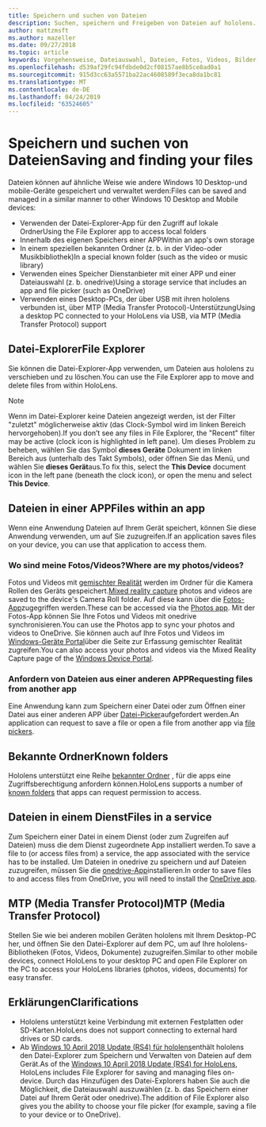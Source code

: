 ```yaml
---
title: Speichern und suchen von Dateien
description: Suchen, speichern und Freigeben von Dateien auf hololens.
author: mattzmsft
ms.author: mazeller
ms.date: 09/27/2018
ms.topic: article
keywords: Vorgehensweise, Dateiauswahl, Dateien, Fotos, Videos, Bilder, onedrive, Storage, Datei-Explorer
ms.openlocfilehash: d539af29fc94fdbde0d2cf08157ae8b5ce8ad0a1
ms.sourcegitcommit: 915d3cc63a5571ba22ac4608589f3eca8da1bc81
ms.translationtype: MT
ms.contentlocale: de-DE
ms.lasthandoff: 04/24/2019
ms.locfileid: "63524605"
---
```

# <a name="saving-and-finding-your-files"></a><span data-ttu-id="1efde-104">Speichern und suchen von Dateien</span><span class="sxs-lookup"><span data-stu-id="1efde-104">Saving and finding your files</span></span>

<span data-ttu-id="1efde-105">Dateien können auf ähnliche Weise wie andere Windows 10 Desktop-und mobile-Geräte gespeichert und verwaltet werden:</span><span class="sxs-lookup"><span data-stu-id="1efde-105">Files can be saved and managed in a similar manner to other Windows 10 Desktop and Mobile devices:</span></span>
* <span data-ttu-id="1efde-106">Verwenden der Datei-Explorer-App für den Zugriff auf lokale Ordner</span><span class="sxs-lookup"><span data-stu-id="1efde-106">Using the File Explorer app to access local folders</span></span>
* <span data-ttu-id="1efde-107">Innerhalb des eigenen Speichers einer APP</span><span class="sxs-lookup"><span data-stu-id="1efde-107">Within an app's own storage</span></span>
* <span data-ttu-id="1efde-108">In einem speziellen bekannten Ordner (z. b. in der Video-oder Musikbibliothek)</span><span class="sxs-lookup"><span data-stu-id="1efde-108">In a special known folder (such as the video or music library)</span></span>
* <span data-ttu-id="1efde-109">Verwenden eines Speicher Dienstanbieter mit einer APP und einer Dateiauswahl (z. b. onedrive)</span><span class="sxs-lookup"><span data-stu-id="1efde-109">Using a storage service that includes an app and file picker (such as OneDrive)</span></span>
* <span data-ttu-id="1efde-110">Verwenden eines Desktop-PCs, der über USB mit ihren hololens verbunden ist, über MTP (Media Transfer Protocol)-Unterstützung</span><span class="sxs-lookup"><span data-stu-id="1efde-110">Using a desktop PC connected to your HoloLens via USB, via MTP (Media Transfer Protocol) support</span></span>

## <a name="file-explorer"></a><span data-ttu-id="1efde-111">Datei-Explorer</span><span class="sxs-lookup"><span data-stu-id="1efde-111">File Explorer</span></span>

<span data-ttu-id="1efde-112">Sie können die Datei-Explorer-App verwenden, um Dateien aus hololens zu verschieben und zu löschen.</span><span class="sxs-lookup"><span data-stu-id="1efde-112">You can use the File Explorer app to move and delete files from within HoloLens.</span></span>

>[!NOTE]
><span data-ttu-id="1efde-113">Wenn im Datei-Explorer keine Dateien angezeigt werden, ist der Filter "zuletzt" möglicherweise aktiv (das Clock-Symbol wird im linken Bereich hervorgehoben).</span><span class="sxs-lookup"><span data-stu-id="1efde-113">If you don’t see any files in File Explorer, the "Recent" filter may be active (clock icon is highlighted in left pane).</span></span> <span data-ttu-id="1efde-114">Um dieses Problem zu beheben, wählen Sie das Symbol **dieses Geräte** Dokument im linken Bereich aus (unterhalb des Takt Symbols), oder öffnen Sie das Menü, und wählen Sie **dieses Gerät**aus.</span><span class="sxs-lookup"><span data-stu-id="1efde-114">To fix this, select the **This Device** document icon in the left pane (beneath the clock icon), or open the menu and select **This Device**.</span></span>

## <a name="files-within-an-app"></a><span data-ttu-id="1efde-115">Dateien in einer APP</span><span class="sxs-lookup"><span data-stu-id="1efde-115">Files within an app</span></span>

<span data-ttu-id="1efde-116">Wenn eine Anwendung Dateien auf Ihrem Gerät speichert, können Sie diese Anwendung verwenden, um auf Sie zuzugreifen.</span><span class="sxs-lookup"><span data-stu-id="1efde-116">If an application saves files on your device, you can use that application to access them.</span></span>

### <a name="where-are-my-photosvideos"></a><span data-ttu-id="1efde-117">Wo sind meine Fotos/Videos?</span><span class="sxs-lookup"><span data-stu-id="1efde-117">Where are my photos/videos?</span></span>

<span data-ttu-id="1efde-118">Fotos und Videos mit [gemischter Realität](mixed-reality-capture.md) werden im Ordner für die Kamera Rollen des Geräts gespeichert.</span><span class="sxs-lookup"><span data-stu-id="1efde-118">[Mixed reality capture](mixed-reality-capture.md) photos and videos are saved to the device's Camera Roll folder.</span></span> <span data-ttu-id="1efde-119">Auf diese kann über die [Fotos-App](see-your-photos.md#photos-app)zugegriffen werden.</span><span class="sxs-lookup"><span data-stu-id="1efde-119">These can be accessed via the [Photos app](see-your-photos.md#photos-app).</span></span> <span data-ttu-id="1efde-120">Mit der Fotos-App können Sie Ihre Fotos und Videos mit onedrive synchronisieren.</span><span class="sxs-lookup"><span data-stu-id="1efde-120">You can use the Photos app to sync your photos and videos to OneDrive.</span></span> <span data-ttu-id="1efde-121">Sie können auch auf Ihre Fotos und Videos im [Windows-Geräte Portal](using-the-windows-device-portal.md#mixed-reality-capture)über die Seite zur Erfassung gemischter Realität zugreifen.</span><span class="sxs-lookup"><span data-stu-id="1efde-121">You can also access your photos and videos via the Mixed Reality Capture page of the [Windows Device Portal](using-the-windows-device-portal.md#mixed-reality-capture).</span></span>

### <a name="requesting-files-from-another-app"></a><span data-ttu-id="1efde-122">Anfordern von Dateien aus einer anderen APP</span><span class="sxs-lookup"><span data-stu-id="1efde-122">Requesting files from another app</span></span>

<span data-ttu-id="1efde-123">Eine Anwendung kann zum Speichern einer Datei oder zum Öffnen einer Datei aus einer anderen APP über [Datei-Picker](app-model.md#file-pickers)aufgefordert werden.</span><span class="sxs-lookup"><span data-stu-id="1efde-123">An application can request to save a file or open a file from another app via [file pickers](app-model.md#file-pickers).</span></span>

## <a name="known-folders"></a><span data-ttu-id="1efde-124">Bekannte Ordner</span><span class="sxs-lookup"><span data-stu-id="1efde-124">Known folders</span></span>

<span data-ttu-id="1efde-125">Hololens unterstützt eine Reihe [bekannter Ordner](app-model.md#known-folders) , für die apps eine Zugriffsberechtigung anfordern können.</span><span class="sxs-lookup"><span data-stu-id="1efde-125">HoloLens supports a number of [known folders](app-model.md#known-folders) that apps can request permission to access.</span></span>

## <a name="files-in-a-service"></a><span data-ttu-id="1efde-126">Dateien in einem Dienst</span><span class="sxs-lookup"><span data-stu-id="1efde-126">Files in a service</span></span>

<span data-ttu-id="1efde-127">Zum Speichern einer Datei in einem Dienst (oder zum Zugreifen auf Dateien) muss die dem Dienst zugeordnete App installiert werden.</span><span class="sxs-lookup"><span data-stu-id="1efde-127">To save a file to (or access files from) a service, the app associated with the service has to be installed.</span></span> <span data-ttu-id="1efde-128">Um Dateien in onedrive zu speichern und auf Dateien zuzugreifen, müssen Sie die [onedrive-App](https://www.microsoft.com/store/apps/onedrive/9wzdncrfj1p3)installieren.</span><span class="sxs-lookup"><span data-stu-id="1efde-128">In order to save files to and access files from OneDrive, you will need to install the [OneDrive app](https://www.microsoft.com/store/apps/onedrive/9wzdncrfj1p3).</span></span>

## <a name="mtp-media-transfer-protocol"></a><span data-ttu-id="1efde-129">MTP (Media Transfer Protocol)</span><span class="sxs-lookup"><span data-stu-id="1efde-129">MTP (Media Transfer Protocol)</span></span>

<span data-ttu-id="1efde-130">Stellen Sie wie bei anderen mobilen Geräten hololens mit Ihrem Desktop-PC her, und öffnen Sie den Datei-Explorer auf dem PC, um auf Ihre hololens-Bibliotheken (Fotos, Videos, Dokumente) zuzugreifen.</span><span class="sxs-lookup"><span data-stu-id="1efde-130">Similar to other mobile devices, connect HoloLens to your desktop PC and open File Explorer on the PC to access your HoloLens libraries (photos, videos, documents) for easy transfer.</span></span>

## <a name="clarifications"></a><span data-ttu-id="1efde-131">Erklärungen</span><span class="sxs-lookup"><span data-stu-id="1efde-131">Clarifications</span></span>

* <span data-ttu-id="1efde-132">Hololens unterstützt keine Verbindung mit externen Festplatten oder SD-Karten.</span><span class="sxs-lookup"><span data-stu-id="1efde-132">HoloLens does not support connecting to external hard drives or SD cards.</span></span>
* <span data-ttu-id="1efde-133">Ab [Windows 10 April 2018 Update (RS4) für hololens](release-notes-april-2018.md)enthält hololens den Datei-Explorer zum Speichern und Verwalten von Dateien auf dem Gerät.</span><span class="sxs-lookup"><span data-stu-id="1efde-133">As of the [Windows 10 April 2018 Update (RS4) for HoloLens](release-notes-april-2018.md), HoloLens includes File Explorer for saving and managing files on-device.</span></span> <span data-ttu-id="1efde-134">Durch das Hinzufügen des Datei-Explorers haben Sie auch die Möglichkeit, die Dateiauswahl auszuwählen (z. b. das Speichern einer Datei auf Ihrem Gerät oder onedrive).</span><span class="sxs-lookup"><span data-stu-id="1efde-134">The addition of File Explorer also gives you the ability to choose your file picker (for example, saving a file to your device or to OneDrive).</span></span>
